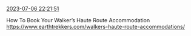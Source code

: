 [2023-07-06 22:21:51](https://mstdn.social/@hill_wanderer/110669470880736371)

How To Book Your Walker’s Haute Route Accommodation <a href="https://www.earthtrekkers.com/walkers-haute-route-accommodations/" target="_blank" rel="nofollow noopener noreferrer" translate="no">https://www.earthtrekkers.com/walkers-haute-route-accommodations/</a>